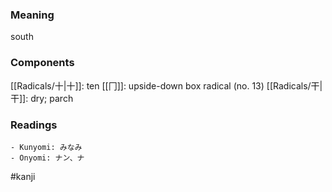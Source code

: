 ### Meaning

south

### Components

[[Radicals/十|十]]: ten [[冂]]: upside-down box radical (no. 13) [[Radicals/干|干]]: dry; parch

### Readings

```
- Kunyomi: みなみ
- Onyomi: ナン、ナ
```

#kanji